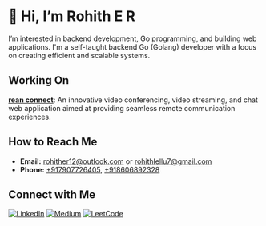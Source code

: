 # 👋 Hi, I’m Rohith E R

I’m interested in backend development, Go programming, and building web applications. I'm a self-taught backend Go (Golang) developer with a focus on creating efficient and scalable systems.

## Working On
[**rean connect**](https://70off.online): An innovative video conferencing, video streaming, and chat web application aimed at providing seamless remote communication experiences.

## How to Reach Me
- **Email:** [rohither12@outlook.com](mailto:rohither12@outlook.com) or [rohithlellu7@gmail.com](mailto:rohithlellu7@gmail.com)
- **Phone:** [+917907726405](tel:+917907726405), [+918606892328](tel:+918606892328)

## Connect with Me
[![LinkedIn](https://img.shields.io/badge/LinkedIn-Connect-blue)](https://www.linkedin.com/in/rohither)
[![Medium](https://img.shields.io/badge/Medium-Follow-green)](https://github.com/RohithER12)
[![LeetCode](https://img.shields.io/badge/LeetCode-Solve-red)](https://leetcode.com/rohithlellu7/)
